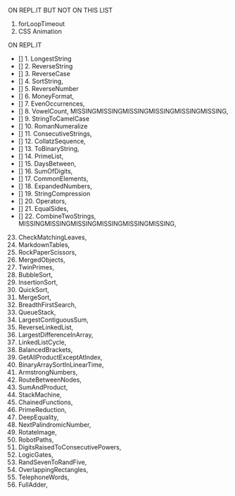 ON REPL.IT BUT NOT ON THIS LIST
1. forLoopTimeout
2. CSS Animation

ON REPL.IT
* [] 1. LongestString
* [] 2. ReverseString
* [] 3. ReverseCase
* [] 4. SortString,
* [] 5. ReverseNumber
* [] 6. MoneyFormat,
* [] 7. EvenOccurrences,
* [] 8. VowelCount, MISSINGMISSINGMISSINGMISSINGMISSINGMISSING,
* [] 9. StringToCamelCase
* [] 10. RomanNumeralize
* [] 11. ConsecutiveStrings,
* [] 12. CollatzSequence,
* [] 13. ToBinaryString,
* [] 14. PrimeList,
* [] 15. DaysBetween,
* [] 16. SumOfDigits,
* [] 17. CommonElements,
* [] 18. ExpandedNumbers,
* [] 19. StringCompression
* [] 20. Operators,
* [] 21. EqualSides,
* [] 22. CombineTwoStrings, MISSINGMISSINGMISSINGMISSINGMISSINGMISSING,
23. CheckMatchingLeaves,
24. MarkdownTables,
25. RockPaperScissors,
26. MergedObjects,
27. TwinPrimes,
28. BubbleSort,
29. InsertionSort,
30. QuickSort,
31. MergeSort,
32. BreadthFirstSearch,
33. QueueStack,
34. LargestContiguousSum,
35. ReverseLinkedList,
36. LargestDifferenceInArray,
37. LinkedListCycle,
38. BalancedBrackets,
39. GetAllProductExceptAtIndex,
40. BinaryArraySortInLinearTime,
41. ArmstrongNumbers,
42. RouteBetweenNodes,
43. SumAndProduct,
44. StackMachine,
45. ChainedFunctions,
46. PrimeReduction,
47. DeepEquality,
48. NextPalindromicNumber,
49. RotateImage,
50. RobotPaths,
51. DigitsRaisedToConsecutivePowers,
52. LogicGates,
53. RandSevenToRandFive,
54. OverlappingRectangles,
55. TelephoneWords,
56. FullAdder,

